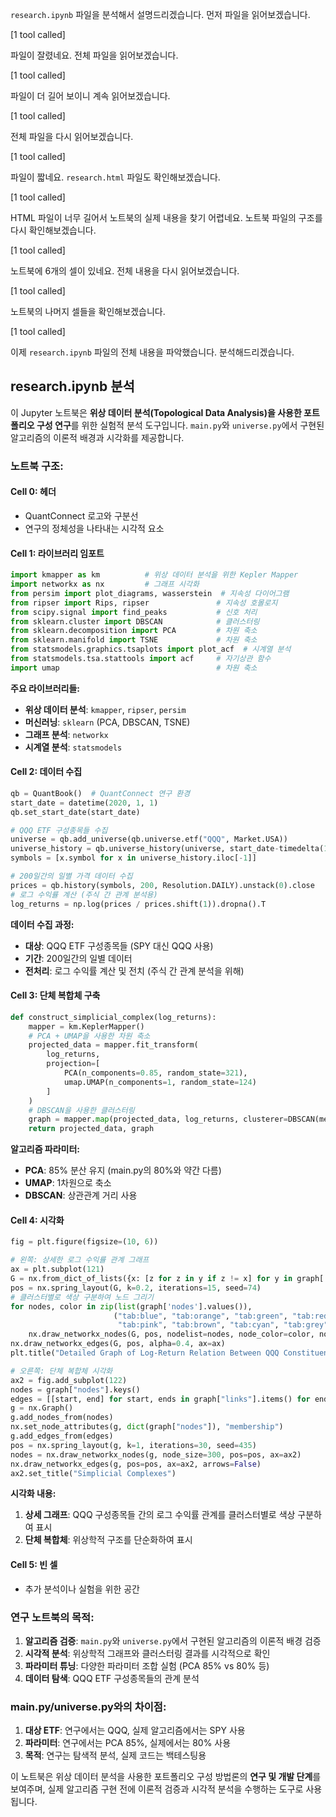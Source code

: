 `research.ipynb` 파일을 분석해서 설명드리겠습니다. 먼저 파일을 읽어보겠습니다.


[1 tool called]

파일이 잘렸네요. 전체 파일을 읽어보겠습니다.


[1 tool called]

파일이 더 길어 보이니 계속 읽어보겠습니다.


[1 tool called]

전체 파일을 다시 읽어보겠습니다.


[1 tool called]

파일이 짧네요. `research.html` 파일도 확인해보겠습니다.


[1 tool called]

HTML 파일이 너무 길어서 노트북의 실제 내용을 찾기 어렵네요. 노트북 파일의 구조를 다시 확인해보겠습니다.


[1 tool called]

노트북에 6개의 셀이 있네요. 전체 내용을 다시 읽어보겠습니다.


[1 tool called]

노트북의 나머지 셀들을 확인해보겠습니다.


[1 tool called]

이제 `research.ipynb` 파일의 전체 내용을 파악했습니다. 분석해드리겠습니다.

## research.ipynb 분석

이 Jupyter 노트북은 **위상 데이터 분석(Topological Data Analysis)을 사용한 포트폴리오 구성 연구**를 위한 실험적 분석 도구입니다. `main.py`와 `universe.py`에서 구현된 알고리즘의 이론적 배경과 시각화를 제공합니다.

### 노트북 구조:

#### **Cell 0: 헤더**
- QuantConnect 로고와 구분선
- 연구의 정체성을 나타내는 시각적 요소

#### **Cell 1: 라이브러리 임포트**
```python
import kmapper as km          # 위상 데이터 분석을 위한 Kepler Mapper
import networkx as nx         # 그래프 시각화
from persim import plot_diagrams, wasserstein  # 지속성 다이어그램
from ripser import Rips, ripser               # 지속성 호몰로지
from scipy.signal import find_peaks           # 신호 처리
from sklearn.cluster import DBSCAN            # 클러스터링
from sklearn.decomposition import PCA         # 차원 축소
from sklearn.manifold import TSNE             # 차원 축소
from statsmodels.graphics.tsaplots import plot_acf  # 시계열 분석
from statsmodels.tsa.stattools import acf     # 자기상관 함수
import umap                                   # 차원 축소
```

**주요 라이브러리들:**
- **위상 데이터 분석**: `kmapper`, `ripser`, `persim`
- **머신러닝**: `sklearn` (PCA, DBSCAN, TSNE)
- **그래프 분석**: `networkx`
- **시계열 분석**: `statsmodels`

#### **Cell 2: 데이터 수집**
```python
qb = QuantBook()  # QuantConnect 연구 환경
start_date = datetime(2020, 1, 1)
qb.set_start_date(start_date)

# QQQ ETF 구성종목들 수집
universe = qb.add_universe(qb.universe.etf("QQQ", Market.USA))
universe_history = qb.universe_history(universe, start_date-timedelta(1), start_date)
symbols = [x.symbol for x in universe_history.iloc[-1]]

# 200일간의 일별 가격 데이터 수집
prices = qb.history(symbols, 200, Resolution.DAILY).unstack(0).close
# 로그 수익률 계산 (주식 간 관계 분석용)
log_returns = np.log(prices / prices.shift(1)).dropna().T
```

**데이터 수집 과정:**
- **대상**: QQQ ETF 구성종목들 (SPY 대신 QQQ 사용)
- **기간**: 200일간의 일별 데이터
- **전처리**: 로그 수익률 계산 및 전치 (주식 간 관계 분석을 위해)

#### **Cell 3: 단체 복합체 구축**
```python
def construct_simplicial_complex(log_returns):
    mapper = km.KeplerMapper()
    # PCA + UMAP을 사용한 차원 축소
    projected_data = mapper.fit_transform(
        log_returns, 
        projection=[
            PCA(n_components=0.85, random_state=321), 
            umap.UMAP(n_components=1, random_state=124)
        ]
    )
    # DBSCAN을 사용한 클러스터링
    graph = mapper.map(projected_data, log_returns, clusterer=DBSCAN(metric='correlation', n_jobs=-1))
    return projected_data, graph
```

**알고리즘 파라미터:**
- **PCA**: 85% 분산 유지 (main.py의 80%와 약간 다름)
- **UMAP**: 1차원으로 축소
- **DBSCAN**: 상관관계 거리 사용

#### **Cell 4: 시각화**
```python
fig = plt.figure(figsize=(10, 6))

# 왼쪽: 상세한 로그 수익률 관계 그래프
ax = plt.subplot(121)
G = nx.from_dict_of_lists({x: [z for z in y if z != x] for y in graph['nodes'].values() for x in y})
pos = nx.spring_layout(G, k=0.2, iterations=15, seed=74)
# 클러스터별로 색상 구분하여 노드 그리기
for nodes, color in zip(list(graph['nodes'].values()), 
                       ("tab:blue", "tab:orange", "tab:green", "tab:red", "tab:purple", 
                        "tab:pink", "tab:brown", "tab:cyan", "tab:grey", "yellow")):
    nx.draw_networkx_nodes(G, pos, nodelist=nodes, node_color=color, node_size=25, ax=ax)
nx.draw_networkx_edges(G, pos, alpha=0.4, ax=ax)
plt.title("Detailed Graph of Log-Return Relation Between QQQ Constituents")

# 오른쪽: 단체 복합체 시각화
ax2 = fig.add_subplot(122)
nodes = graph["nodes"].keys()
edges = [[start, end] for start, ends in graph["links"].items() for end in ends]
g = nx.Graph()
g.add_nodes_from(nodes)
nx.set_node_attributes(g, dict(graph["nodes"]), "membership")
g.add_edges_from(edges)
pos = nx.spring_layout(g, k=1, iterations=30, seed=435)
nodes = nx.draw_networkx_nodes(g, node_size=300, pos=pos, ax=ax2)
nx.draw_networkx_edges(g, pos=pos, ax=ax2, arrows=False)
ax2.set_title("Simplicial Complexes")
```

**시각화 내용:**
1. **상세 그래프**: QQQ 구성종목들 간의 로그 수익률 관계를 클러스터별로 색상 구분하여 표시
2. **단체 복합체**: 위상학적 구조를 단순화하여 표시

#### **Cell 5: 빈 셀**
- 추가 분석이나 실험을 위한 공간

### 연구 노트북의 목적:

1. **알고리즘 검증**: `main.py`와 `universe.py`에서 구현된 알고리즘의 이론적 배경 검증
2. **시각적 분석**: 위상학적 그래프와 클러스터링 결과를 시각적으로 확인
3. **파라미터 튜닝**: 다양한 파라미터 조합 실험 (PCA 85% vs 80% 등)
4. **데이터 탐색**: QQQ ETF 구성종목들의 관계 분석

### main.py/universe.py와의 차이점:

1. **대상 ETF**: 연구에서는 QQQ, 실제 알고리즘에서는 SPY 사용
2. **파라미터**: 연구에서는 PCA 85%, 실제에서는 80% 사용
3. **목적**: 연구는 탐색적 분석, 실제 코드는 백테스팅용

이 노트북은 위상 데이터 분석을 사용한 포트폴리오 구성 방법론의 **연구 및 개발 단계**를 보여주며, 실제 알고리즘 구현 전에 이론적 검증과 시각적 분석을 수행하는 도구로 사용됩니다.